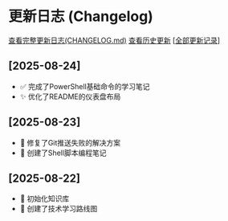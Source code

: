 # 更新日志 (Changelog)

[查看完整更新日志(CHANGELOG.md)](./CHANGELOG.md)
[查看历史更新](./CHANGELOG.md)
[[全部更新记录](./CHANGELOG.md)]
## [2025-08-24]
- ✅ 完成了PowerShell基础命令的学习笔记
- ✨ 优化了README的仪表盘布局

## [2025-08-23]
- 🐛 修复了Git推送失败的解决方案
- 📝 创建了Shell脚本编程笔记

## [2025-08-22]
- 🚀 初始化知识库
- 📌 创建了技术学习路线图
